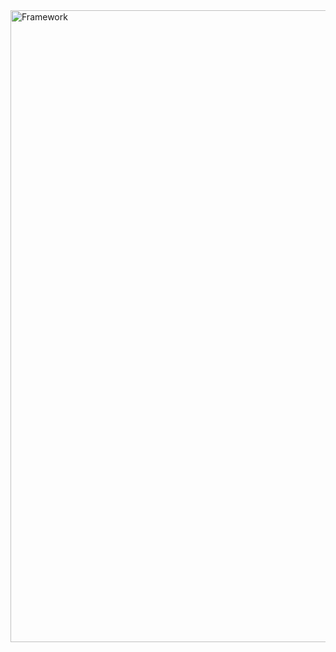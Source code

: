 <img width="1011" alt="Framework" src="https://github.com/sanjith23/Sanjith_HM/assets/54523119/57234493-3ca1-46d3-ac2a-ae1a8198cbfe">
